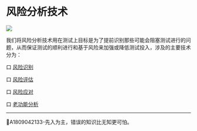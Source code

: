 # 风险分析技术

![](https://shen89s.github.io/resFiles/r2/亡羊补牢.jpg)

我们将风险分析技术用在测试上目标是为了提前识别那些可能会阻塞测试进行的问题，从而保证测试的顺利进行和基于风险来加强或降低测试投入，涉及的主要技术分为：

口 [风险识别](books/风险分析技术-风险识别.md)

口 [风险评估](books/风险分析技术-风险评估.md)

口 [风险应对](books/风险分析技术-风险应对.md)

口 [老功能分析](books/风险分析技术-风险识别.md)



* * *
:bell:A1809042133-先入为主，错误的知识比无知更可怕。




